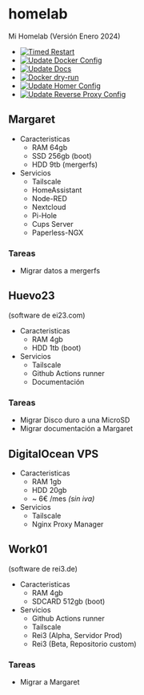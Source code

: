 # homelab
Mi Homelab (Versión Enero 2024)

- [![Timed Restart](https://github.com/naielv/homelab/actions/workflows/timed_restart.yml/badge.svg)](https://github.com/naielv/homelab/actions/workflows/timed_restart.yml)
- [![Update Docker Config](https://github.com/naielv/homelab/actions/workflows/docker_update.yml/badge.svg)](https://github.com/naielv/homelab/actions/workflows/docker_update.yml)
- [![Update Docs](https://github.com/naielv/homelab/actions/workflows/docs.yml/badge.svg)](https://github.com/naielv/homelab/actions/workflows/docs.yml)
- [![Docker dry-run](https://github.com/naielv/homelab/actions/workflows/docker_dry_run.yml/badge.svg)](https://github.com/naielv/homelab/actions/workflows/docker_dry_run.yml)
- [![Update Homer Config](https://github.com/naielv/homelab/actions/workflows/homer_update.yml/badge.svg)](https://github.com/naielv/homelab/actions/workflows/homer_update.yml)
- [![Update Reverse Proxy Config](https://github.com/naielv/homelab/actions/workflows/reverse_proxy_update.yml/badge.svg)](https://github.com/naielv/homelab/actions/workflows/reverse_proxy_update.yml)

## Margaret
* Caracteristicas
    * RAM 64gb
    * SSD 256gb (boot)
    * HDD 9tb (mergerfs)
* Servicios
    * Tailscale
    * HomeAssistant
    * Node-RED
    * Nextcloud
    * Pi-Hole
    * Cups Server
    * Paperless-NGX
### Tareas
- Migrar datos a mergerfs

## Huevo23
(software de ei23.com)
* Caracteristicas
    * RAM 4gb
    * HDD 1tb (boot)
* Servicios
    * Tailscale
    * Github Actions runner
    * Documentación
### Tareas
- Migrar Disco duro a una MicroSD
- Migrar documentación a Margaret

## DigitalOcean VPS
* Caracteristicas
    * RAM 1gb
    * HDD 20gb
    * ~ 6€ /mes *(sin iva)*
* Servicios
    * Tailscale
    * Nginx Proxy Manager
    
## Work01
(software de rei3.de)
* Caracteristicas
    * RAM 4gb
    * SDCARD 512gb (boot)
* Servicios
    * Github Actions runner
    * Tailscale
    * Rei3 (Alpha, Servidor Prod)
    * Rei3 (Beta, Repositorio custom)
### Tareas
- Migrar a Margaret

